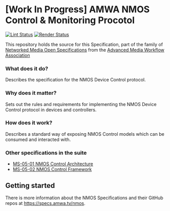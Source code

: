 # \[Work In Progress\] AMWA NMOS Control & Monitoring Procotol

[![Lint Status](https://github.com/AMWA-TV/is-12/workflows/Lint/badge.svg)](https://github.com/AMWA-TV/is-12/actions?query=workflow%3ALint)
[![Render Status](https://github.com/AMWA-TV/is-12/workflows/Render/badge.svg)](https://github.com/AMWA-TV/is-12/actions?query=workflow%3ARender)

This repository holds the source for this Specification, part of the family of [Networked Media Open Specifications](https://specs.amwa.tv/nmos) from the [Advanced Media Workflow Association](https://amwa.tv)

<!-- INTRO-START -->

### What does it do?

Describes the specification for the NMOS Device Control protocol.

### Why does it matter?

Sets out the rules and requirements for implementing the NMOS Device Control protocol in devices and controllers.

### How does it work?

Describes a standard way of exposing NMOS Control models which can be consumed and interacted with.

### Other specifications in the suite

- [MS-05-01 NMOS Control Architecture](https://specs.amwa.tv/ms-05-01)
- [MS-05-02 NMOS Control Framework](https://specs.amwa.tv/ms-05-02)

<!-- INTRO-END -->

## Getting started

There is more information about the NMOS Specifications and their GitHub repos at <https://specs.amwa.tv/nmos>.
